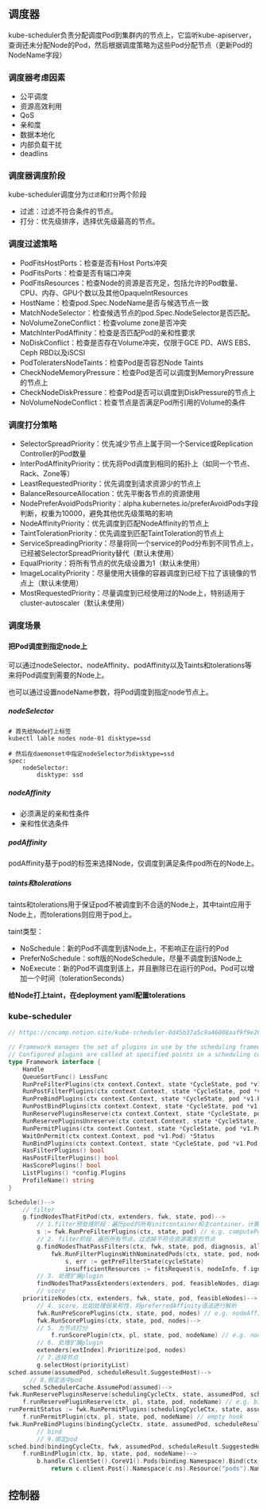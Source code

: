 ## 调度器

kube-scheduler负责分配调度Pod到集群内的节点上，它监听kube-apiserver，查询还未分配Node的Pod，然后根据调度策略为这些Pod分配节点（更新Pod的NodeName字段）

### 调度器考虑因素

- 公平调度
- 资源高效利用
- QoS
- 亲和度
- 数据本地化
- 内部负载干扰
- deadlins

### 调度器调度阶段

kube-scheduler调度分为`过滤`和`打分`两个阶段

- 过滤：过滤不符合条件的节点。
- 打分：优先级排序，选择优先级最高的节点。

### 调度过滤策略

- PodFitsHostPorts：检查是否有Host Ports冲突
- PodFitsPorts：检查是否有端口冲突
- PodFitsResources：检查Node的资源是否充足，包括允许的Pod数量、CPU、内存、GPU个数以及其他OpaqueIntResources
- HostName：检查pod.Spec.NodeName是否与候选节点一致
- MatchNodeSelector：检查候选节点的pod.Spec.NodeSelector是否匹配。
- NoVolumeZoneConflict：检查volume zone是否冲突
- MatchInterPodAffinity：检查是否匹配Pod的亲和性要求
- NoDiskConflict：检查是否存在Volume冲突，仅限于GCE PD、AWS EBS、Ceph RBD以及iSCSI
- PodToleratersNodeTaints：检查Pod是否容忍Node Taints
- CheckNodeMemoryPressure：检查Pod是否可以调度到MemoryPressure的节点上
- CheckNodeDiskPressure：检查Pod是否可以调度到DiskPressure的节点上
- NoVolumeNodeConflict：检查节点是否满足Pod所引用的Volume的条件

### 调度打分策略

- SelectorSpreadPriority：优先减少节点上属于同一个Service或Replication Controller的Pod数量
- InterPodAffinityPriority：优先将Pod调度到相同的拓扑上（如同一个节点、Rack、Zone等）
- LeastRequestedPriority：优先调度到请求资源少的节点上
- BalanceResourceAllocation：优先平衡各节点的资源使用
- NodePreferAvoidPodsPriority：alpha.kubernetes.io/preferAvoidPods字段判断，权重为10000，避免其他优先级策略的影响
- NodeAffinityPriority：优先调度到匹配NodeAffinity的节点上
- TaintTolerationPriority：优先调度到匹配TaintToleration的节点上
- ServiceSpreadingPriority：尽量将同一个service的Pod分布到不同节点上，已经被SelectorSpreadPriority替代（默认未使用）
- EqualPriority：将所有节点的优先级设置为1（默认未使用）
- ImageLocalityPriority：尽量使用大镜像的容器调度到已经下拉了该镜像的节点上（默认未使用）
- MostRequestedPriority：尽量调度到已经使用过的Node上，特别适用于cluster-autoscaler（默认未使用）

### 调度场景

#### 把Pod调度到指定node上

可以通过nodeSelector、nodeAffinity、podAffinity以及Taints和tolerations等来将Pod调度到需要的Node上。

也可以通过设置nodeName参数，将Pod调度到指定node节点上。

##### nodeSelector

```shell
# 首先给Node打上标签
kubectl lable nodes node-01 disktype=ssd

# 然后在daemonset中指定nodeSelector为disktype=ssd
spec:
    nodeSelector:
        disktype: ssd
```

##### nodeAffinity

- 必须满足的亲和性条件
- 亲和性优选条件

##### podAffinity

podAffinity基于pod的标签来选择Node，仅调度到满足条件pod所在的Node上。

 ##### taints和tolerations

taints和tolerations用于保证pod不被调度到不合适的Node上，其中taint应用于Node上，而tolerations则应用于pod上。

taint类型：

- NoSchedule：新的Pod不调度到该Node上，不影响正在运行的Pod
- PreferNoSchedule：soft版的NodeSchedule，尽量不调度到该Node上
- NoExecute：新的Pod不调度到该上，并且删除已在运行的Pod。Pod可以增加一个时间（tolerationSeconds）

**给Node打上taint，在deployment yaml配置tolerations**

### kube-scheduler 

```go
// https://cncamp.notion.site/kube-scheduler-0d45b37a5c9a46008aaf9f9e2088b3ce

// Framework manages the set of plugins in use by the scheduling framework.
// Configured plugins are called at specified points in a scheduling context.
type Framework interface {
	Handle
	QueueSortFunc() LessFunc
	RunPreFilterPlugins(ctx context.Context, state *CycleState, pod *v1.Pod) *Status
	RunPostFilterPlugins(ctx context.Context, state *CycleState, pod *v1.Pod, filteredNodeStatusMap NodeToStatusMap) (*PostFilterResult, *Status)
	RunPreBindPlugins(ctx context.Context, state *CycleState, pod *v1.Pod, nodeName string) *Status
	RunPostBindPlugins(ctx context.Context, state *CycleState, pod *v1.Pod, nodeName string)
	RunReservePluginsReserve(ctx context.Context, state *CycleState, pod *v1.Pod, nodeName string) *Status
	RunReservePluginsUnreserve(ctx context.Context, state *CycleState, pod *v1.Pod, nodeName string)
	RunPermitPlugins(ctx context.Context, state *CycleState, pod *v1.Pod, nodeName string) *Status
	WaitOnPermit(ctx context.Context, pod *v1.Pod) *Status
	RunBindPlugins(ctx context.Context, state *CycleState, pod *v1.Pod, nodeName string) *Status
	HasFilterPlugins() bool
	HasPostFilterPlugins() bool
	HasScorePlugins() bool
	ListPlugins() *config.Plugins
	ProfileName() string
}

Schedule()-->
	// filter
	g.findNodesThatFitPod(ctx, extenders, fwk, state, pod)-->
		// 1.filter预处理阶段：遍历pod的所有initcontainer和主container，计算pod的总资源需求
		s := fwk.RunPreFilterPlugins(ctx, state, pod) // e.g. computePodResourceRequest
		// 2. filter阶段，遍历所有节点，过滤掉不符合资源需求的节点
		g.findNodesThatPassFilters(ctx, fwk, state, pod, diagnosis, allNodes)-->
			fwk.RunFilterPluginsWithNominatedPods(ctx, state, pod, nodeInfo)-->
				s, err := getPreFilterState(cycleState)
				insufficientResources := fitsRequest(s, nodeInfo, f.ignoredResources, f.ignoredResourceGroups)
		// 3. 处理扩展plugin
		findNodesThatPassExtenders(extenders, pod, feasibleNodes, diagnosis.NodeToStatusMap)
		// score
	prioritizeNodes(ctx, extenders, fwk, state, pod, feasibleNodes)-->
		// 4. score，比如处理弱亲和性，将preferredAffinity语法进行解析
		fwk.RunPreScorePlugins(ctx, state, pod, nodes) // e.g. nodeAffinity
		fwk.RunScorePlugins(ctx, state, pod, nodes)-->
		// 5. 为节点打分
			f.runScorePlugin(ctx, pl, state, pod, nodeName) // e.g. noderesource fit
		// 6. 处理扩展plugin
		extenders[extIndex].Prioritize(pod, nodes)
		// 7.选择节点
		g.selectHost(priorityList)
sched.assume(assumedPod, scheduleResult.SuggestedHost)-->
	  // 8.假定选中pod
	sched.SchedulerCache.AssumePod(assumed)-->
fwk.RunReservePluginsReserve(schedulingCycleCtx, state, assumedPod, scheduleResult.SuggestedHost)-->
	f.runReservePluginReserve(ctx, pl, state, pod, nodeName) // e.g. bindVolume。其实还没大用
runPermitStatus := fwk.RunPermitPlugins(schedulingCycleCtx, state, assumedPod, scheduleResult.SuggestedHost)-->
	f.runPermitPlugin(ctx, pl, state, pod, nodeName) // empty hook
fwk.RunPreBindPlugins(bindingCycleCtx, state, assumedPod, scheduleResult.SuggestedHost) // 同 runReservePluginReserve
		// bind
		// 9.绑定pod
sched.bind(bindingCycleCtx, fwk, assumedPod, scheduleResult.SuggestedHost, state)-->
	f.runBindPlugin(ctx, bp, state, pod, nodeName)-->
		b.handle.ClientSet().CoreV1().Pods(binding.Namespace).Bind(ctx, binding, metav1.CreateOptions{})-->
			return c.client.Post().Namespace(c.ns).Resource("pods").Name(binding.Name).VersionedParams(&opts, scheme.ParameterCodec).SubResource("binding").Body(binding).Do(ctx).Error()
```

## 控制器

